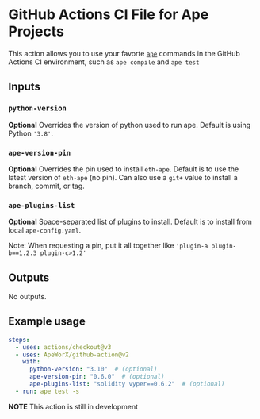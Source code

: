 # GitHub Actions CI File for Ape Projects

This action allows you to use your favorte [`ape`](https://github.com/ApeWorX/ape) commands in the GitHub Actions CI environment, such as `ape compile` and `ape test`

## Inputs

### `python-version`

**Optional** Overrides the version of python used to run ape.
Default is using Python `'3.8'`.

### `ape-version-pin`

**Optional** Overrides the pin used to install `eth-ape`.
Default is to use the latest version of `eth-ape` (no pin).
Can also use a `git+` value to install a branch, commit, or tag.

### `ape-plugins-list`

**Optional** Space-separated list of plugins to install.
Default is to install from local `ape-config.yaml`.

Note: When requesting a pin, put it all together like `'plugin-a plugin-b==1.2.3 plugin-c>1.2'`

## Outputs

No outputs.

## Example usage

```yaml
steps:
  - uses: actions/checkout@v3
  - uses: ApeWorX/github-action@v2
    with:
      python-version: "3.10"  # (optional)
      ape-version-pin: "0.6.0"  # (optional)
      ape-plugins-list: "solidity vyper==0.6.2"  # (optional)
  - run: ape test -s
```

**NOTE** This action is still in development
